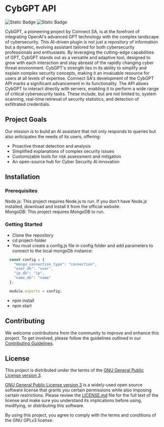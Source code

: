 # CybGPT API
<p>
  <img alt="Static Badge" src="https://img.shields.io/badge/code%20style-standardJS-blue?logo=javascript&logoColor=white">
  <img alt="Static Badge" src="https://img.shields.io/badge/licence-GPL3.0-blue">
</p>



CybGPT, a pioneering project by Coinnect SA, is at the forefront of integrating OpenAI's advanced GPT technology with the complex landscape of cybersecurity. This AI-driven plugin is not just a repository of information but a dynamic, evolving assistant tailored for both cybersecurity professionals and enthusiasts. By leveraging the cutting-edge capabilities of GPT, CybGPT stands out as a versatile and adaptive tool, designed to grow with each interaction and stay abreast of the rapidly changing cyber threat environment. CybGPT's strength lies in its ability to simplify and explain complex security concepts, making it an invaluable resource for users at all levels of expertise. Coinnect SA's development of the CybGPT API marks a significant advancement in its functionality. The API allows CybGPT to interact directly with servers, enabling it to perform a wide range of critical cybersecurity tasks. These include, but are not limited to, system scanning, real-time retrieval of security statistics, and detection of exfiltrated credentials. 

## Project Goals

Our mission is to build an AI assistant that not only responds to queries but also anticipates the needs of its users, offering:
- Proactive threat detection and analysis
- Simplified explanations of complex security issues
- Customizable tools for risk assessment and mitigation
- An open-source hub for Cyber Security AI innovation

## Installation

### Prerequisites
Node.js: This project requires Node.js to run. If you don't have Node.js installed, download and install it from the official website.<br>
MongoDB: This project requires MongoDB to run.

### Getting Started
- Clone the repository
- cd project-folder
- You must create a config.js file in config folder and add parameters to connect to the local mongoDb instance:

```javascript
  const config = {
    "mongo_connection_type": "connection",
    "user_db": "user",
    "ip_db": "ip",
    "name_db": "name"
  };

  module.exports = config;
```

- npm install
- npm start

## Contributing

We welcome contributions from the community to improve and enhance this project. To get involved, please follow the guidelines outlined in our [Contributing Guidelines](CONTRIBUTING.md).

## License

This project is distributed under the terms of the [GNU General Public License version 3](LICENSE.md).

[GNU General Public License version 3](LICENSE.md) is a widely-used open source software license that grants you certain permissions while also imposing certain restrictions. Please review the [LICENSE.md](LICENSE.md) file for the full text of the license and make sure you understand its implications before using, modifying, or distributing this software.

By using this project, you agree to comply with the terms and conditions of the GNU GPLv3 license.
